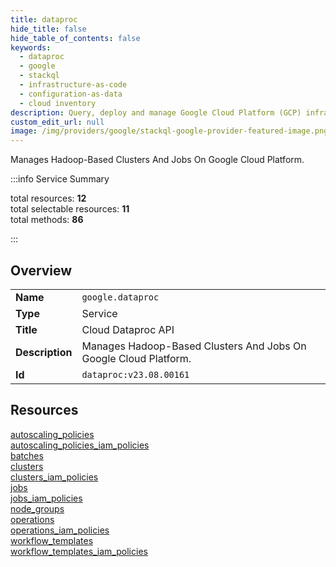 ```yaml
---
title: dataproc
hide_title: false
hide_table_of_contents: false
keywords:
  - dataproc
  - google
  - stackql
  - infrastructure-as-code
  - configuration-as-data
  - cloud inventory
description: Query, deploy and manage Google Cloud Platform (GCP) infrastructure and resources using SQL
custom_edit_url: null
image: /img/providers/google/stackql-google-provider-featured-image.png
---
```

Manages Hadoop-Based Clusters And Jobs On Google Cloud Platform.  
    
:::info Service Summary

<div class="row">
<div class="providerDocColumn">
<span>total resources:&nbsp;<b>12</b></span><br />
<span>total selectable resources:&nbsp;<b>11</b></span><br />
<span>total methods:&nbsp;<b>86</b></span><br />
</div>
</div>

:::

## Overview
<table><tbody>
<tr><td><b>Name</b></td><td><code>google.dataproc</code></td></tr>
<tr><td><b>Type</b></td><td>Service</td></tr>
<tr><td><b>Title</b></td><td>Cloud Dataproc API</td></tr>
<tr><td><b>Description</b></td><td>Manages Hadoop-Based Clusters And Jobs On Google Cloud Platform.</td></tr>
<tr><td><b>Id</b></td><td><code>dataproc:v23.08.00161</code></td></tr>
</tbody></table>

## Resources
<div class="row">
<div class="providerDocColumn">
<a href="/providers/google/dataproc/autoscaling_policies/">autoscaling_policies</a><br />
<a href="/providers/google/dataproc/autoscaling_policies_iam_policies/">autoscaling_policies_iam_policies</a><br />
<a href="/providers/google/dataproc/batches/">batches</a><br />
<a href="/providers/google/dataproc/clusters/">clusters</a><br />
<a href="/providers/google/dataproc/clusters_iam_policies/">clusters_iam_policies</a><br />
<a href="/providers/google/dataproc/jobs/">jobs</a><br />
</div>
<div class="providerDocColumn">
<a href="/providers/google/dataproc/jobs_iam_policies/">jobs_iam_policies</a><br />
<a href="/providers/google/dataproc/node_groups/">node_groups</a><br />
<a href="/providers/google/dataproc/operations/">operations</a><br />
<a href="/providers/google/dataproc/operations_iam_policies/">operations_iam_policies</a><br />
<a href="/providers/google/dataproc/workflow_templates/">workflow_templates</a><br />
<a href="/providers/google/dataproc/workflow_templates_iam_policies/">workflow_templates_iam_policies</a><br />
</div>
</div>
